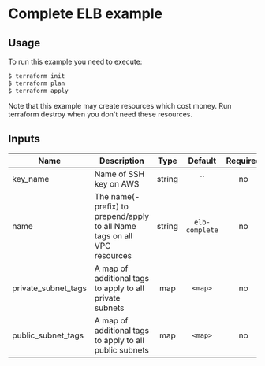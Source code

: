 # Complete ELB example

## Usage

To run this example you need to execute:

```bash
$ terraform init
$ terraform plan
$ terraform apply
```

Note that this example may create resources which cost money. Run terraform destroy when you don't need these resources.

## Inputs

| Name | Description | Type | Default | Required |
|------|-------------|:----:|:-----:|:-----:|
| key_name | Name of SSH key on AWS | string | `` | no |
| name | The name(-prefix) to prepend/apply to all Name tags on all VPC resources | string | `elb-complete` | no |
| private_subnet_tags | A map of additional tags to apply to all private subnets | map | `<map>` | no |
| public_subnet_tags | A map of additional tags to apply to all public subnets | map | `<map>` | no |
